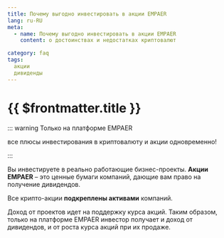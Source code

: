 ```yaml
---
title: Почему выгодно инвестировать в акции EMPAER 
lang: ru-RU
meta:
  - name: Почему выгодно инвестировать в акции EMPAER 
    content: о достоинствах и недостатках криптовалют

category: faq
tags: 
  акции
  дивиденды
---
```



# {{ $frontmatter.title }} <Badge text="?" type="warning"/> 

::: warning Только на платформе EMPAER
  
 все плюсы инвестирования в криптовалюту и акции одновременно!

:::

Вы инвестируете в реально работающие бизнес-проекты. **Акции EMPAER** – это ценные бумаги компаний, дающие вам право на получение дивидендов. 

Все крипто-акции **подкреплены активами** компаний. 

Доход от проектов идет на поддержку курса акций. Таким образом, только на платформе EMPAER инвестор получает и доход от дивидендов, и от роста курса акций при их продаже.
